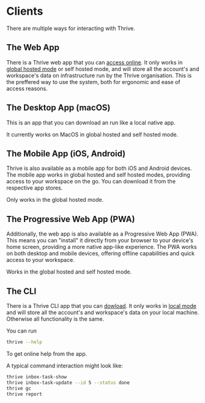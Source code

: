 # Clients

There are multiple ways for interacting with Thrive.

## The Web App

There is a Thrive web app that you can [access online](https://app.get-thriving.com).
It only works in [global hosted mode](hosting-options.md) or self hosted mode, 
and will store all the account's and workspace's data on infrastructure run by the Thrive organisation. This is the preffered
way to use the system, both for ergonomic and ease of access reasons.

## The Desktop App (macOS)

This is an app that you can download an run like a local native app.

It currently works on MacOS in global hosted and self hosted mode.

## The Mobile App (iOS, Android)

Thrive is also available as a mobile app for both iOS and Android devices. The mobile app works in global hosted and self hosted modes, providing access to your workspace on the go. You can download it from the respective app stores.

Only works in the global hosted mode.

## The Progressive Web App (PWA)

Additionally, the web app is also available as a Progressive Web App (PWA). This means you can "install" it directly from your browser to your device's home screen, providing a more native app-like experience. The PWA works on both desktop and mobile devices, offering offline capabilities and quick access to your workspace.

Works in the global hosted and self hosted mode.

## The CLI

There is a Thrive CLI app that you can [dowload](../how-tos/install.md). It only works in
[local mode](hosting-options.md) and will store all the account's and workspace's
data on your local machine. Otherwise all functionality is the same.

You can run

```bash
thrive --help
```

To get online help from the app.

A typical command interaction might look like:

```bash
thrive inbox-task-show
thrive inbox-task-update --id 5 --status done
thrive gc
thrive report
```
